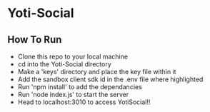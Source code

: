 # Yoti-Social

## How To Run
- Clone this repo to your local machine
- cd into the Yoti-Social directory
- Make a 'keys' directory and place the key file within it
- Add the sandbox client sdk id in the .env file where highlighted 
- Run 'npm install' to add the dependancies
- Run 'node index.js' to start the server
- Head to localhost:3010 to access YotiSocial!!
